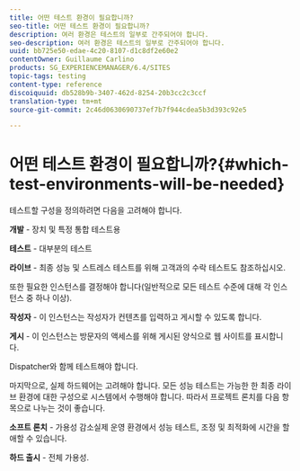 ```yaml
---
title: 어떤 테스트 환경이 필요합니까?
seo-title: 어떤 테스트 환경이 필요합니까?
description: 여러 환경은 테스트의 일부로 간주되어야 합니다.
seo-description: 여러 환경은 테스트의 일부로 간주되어야 합니다.
uuid: bb725e50-edae-4c20-8107-d1c8df2e60e2
contentOwner: Guillaume Carlino
products: SG_EXPERIENCEMANAGER/6.4/SITES
topic-tags: testing
content-type: reference
discoiquuid: db528b9b-3407-462d-8254-20b3cc2c3ccf
translation-type: tm+mt
source-git-commit: 2c46d0630690737ef7b7f944cdea5b3d393c92e5

---
```



# 어떤 테스트 환경이 필요합니까?{#which-test-environments-will-be-needed}

테스트할 구성을 정의하려면 다음을 고려해야 합니다.

**개발** - 장치 및 특정 통합 테스트용

**테스트** - 대부분의 테스트

**라이브** - 최종 성능 및 스트레스 테스트를 위해 고객과의 수락 테스트도 참조하십시오.

또한 필요한 인스턴스를 결정해야 합니다(일반적으로 모든 테스트 수준에 대해 각 인스턴스 중 하나 이상).

**작성자** - 이 인스턴스는 작성자가 컨텐츠를 입력하고 게시할 수 있도록 합니다.

**게시** - 이 인스턴스는 방문자의 액세스를 위해 게시된 양식으로 웹 사이트를 표시합니다.

Dispatcher와 함께 테스트해야 합니다.

마지막으로, 실제 하드웨어는 고려해야 합니다. 모든 성능 테스트는 가능한 한 최종 라이브 환경에 대한 구성으로 시스템에서 수행해야 합니다. 따라서 프로젝트 론치를 다음 항목으로 나누는 것이 좋습니다.

**소프트 론치** - 가용성 감소실제 운영 환경에서 성능 테스트, 조정 및 최적화에 시간을 할애할 수 있습니다.

**하드 출시** - 전체 가용성.
